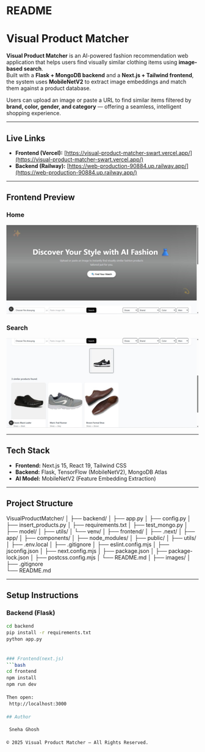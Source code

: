 # README 
#  Visual Product Matcher

**Visual Product Matcher** is an AI-powered fashion recommendation web application that helps users find visually similar clothing items using **image-based search**.  
Built with a **Flask + MongoDB backend** and a **Next.js + Tailwind frontend**, the system uses **MobileNetV2** to extract image embeddings and match them against a product database.  

Users can upload an image or paste a URL to find similar items filtered by **brand, color, gender, and category** — offering a seamless, intelligent shopping experience.

---

##  **Live Links**

-  **Frontend (Vercel):** [https://visual-product-matcher-swart.vercel.app/](https://visual-product-matcher-swart.vercel.app/)
-  **Backend (Railway):** [https://web-production-90884.up.railway.app/](https://web-production-90884.up.railway.app/)

---

##  Frontend Preview

###  Home  
![Frontend Home](images/frontend.jpg)

###  Search 
![Frontend Search](images/frontend-search.jpg)

---

##  Tech Stack

- **Frontend:** Next.js 15, React 19, Tailwind CSS  
- **Backend:** Flask, TensorFlow (MobileNetV2), MongoDB Atlas  
- **AI Model:** MobileNetV2 (Feature Embedding Extraction)  


---

##  Project Structure

VisualProductMatcher/
│
├── backend/
│   ├── app.py
│   ├── config.py
│   ├── insert_products.py
│   ├── requirements.txt
│   ├── test_mongo.py
│   ├── model/
│   ├── utils/
│   └── venv/
│
├── frontend/
│   ├── .next/
│   ├── app/
│   ├── components/
│   ├── node_modules/
│   ├── public/
│   ├── utils/
│   ├── .env.local
│   ├── .gitignore
│   ├── eslint.config.mjs
│   ├── jsconfig.json
│   ├── next.config.mjs
│   ├── package.json
│   ├── package-lock.json
│   ├── postcss.config.mjs
│   └── README.md
│
├── images/
│
├── .gitignore          
└── README.md          


---

##  Setup Instructions

###  Backend (Flask)
```bash
cd backend
pip install -r requirements.txt
python app.py


### Frontend(next.js)
```bash
cd frontend
npm install
npm run dev

Then open:
 http://localhost:3000

## Author

 Sneha Ghosh

© 2025 Visual Product Matcher — All Rights Reserved.
